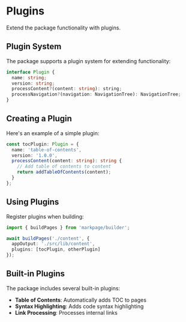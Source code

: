 # Plugins

Extend the package functionality with plugins.

## Plugin System

The package supports a plugin system for extending functionality:

```typescript
interface Plugin {
  name: string;
  version: string;
  processContent?(content: string): string;
  processNavigation?(navigation: NavigationTree): NavigationTree;
}
```

## Creating a Plugin

Here's an example of a simple plugin:

```typescript
const tocPlugin: Plugin = {
  name: 'table-of-contents',
  version: '1.0.0',
  processContent(content: string): string {
    // Add table of contents to content
    return addTableOfContents(content);
  }
};
```

## Using Plugins

Register plugins when building:

```typescript
import { buildPages } from 'markpage/builder';

await buildPages('./content', {
  appOutput: './src/lib/content',
  plugins: [tocPlugin, otherPlugin]
});
```

## Built-in Plugins

The package includes several built-in plugins:

- **Table of Contents**: Automatically adds TOC to pages
- **Syntax Highlighting**: Adds code syntax highlighting
- **Link Processing**: Processes internal links